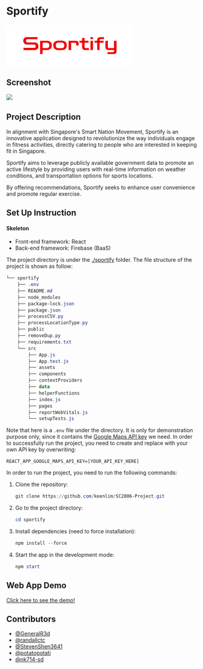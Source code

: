 # Sportify

![](./sportify/public/logo.png#pic_left)

## Screenshot

![](./sportify/public/post.png)

## Project Description
In alignment with Singapore's Smart Nation Movement, Sportify is an innovative application designed to revolutionize the way individuals engage in fitness activities, directly catering to people who are interested in keeping fit in Singapore.

Sportify aims to leverage publicly available government data to promote an active lifestyle by providing users with real-time information on weather conditions, and transportation options for sports locations.

By offering recommendations, Sportify seeks to enhance user convenience and promote regular exercise.

## Set Up Instruction

#### Skeleton

- Front-end framework: React
- Back-end framework: Firebase (BaaS)

The project directory is under the [./sportify](./sportify) folder. The file structure of the project is shown as follow:

```powershell
└── sportify
	├── .env
    ├── README.md
    ├── node_modules
    ├── package-lock.json
    ├── package.json
    ├── processCSV.py
    ├── processLocationType.py
    ├── public
    ├── removeDup.py
    ├── requirements.txt
    └── src
        ├── App.js
        ├── App.test.js
        ├── assets
        ├── components
        ├── contextProviders
        ├── data
        ├── helperFunctions
        ├── index.js
        ├── pages
        ├── reportWebVitals.js
        └── setupTests.js
```

Note that here is a `.env` file under the directory. It is only for demonstration purpose only, since it contains the [Google Maps API key](https://developers.google.com/maps/documentation/javascript/get-api-key) we need. In order to successfully run the project, you need to create and replace with your own API key by overwriting: 

```
REACT_APP_GOOGLE_MAPS_API_KEY=[YOUR_API_KEY_HERE]
```

In order to run the project, you need to run the following commands:

1. Clone the repository:

   ```powershell
   git clone https://github.com/keenlim/SC2006-Project.git
   ```

2. Go to the project directory:

   ```powershell
   cd sportify
   ```

3. Install dependencies (need to force installation):

   ```powershell
   npm install --force
   ```

4. Start the app in the development mode:

   ```powershell
   npm start
   ```

## Web App Demo

[Click here to see the demo!](https://youtu.be/couJMGCY0mY)

## Contributors


- [@GeneralR3d](https://github.com/GeneralR3d)
- [@randallctc](https://github.com/randallctc)
- [@StevenShen3641](https://github.com/StevenShen3641)
- [@potatopotati](https://github.com/potatopotati)
- [@nk714-sd](https://github.com/nk714-sd)

